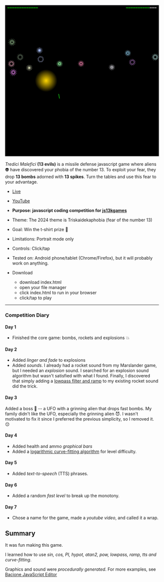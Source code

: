 [![Play](README.JPG)](https://bacionejs.github.io/tredicimalefici)

*Tredici Malefici* **(13 evils)** is a missile defense javascript game where aliens 👽 have discovered your phobia of the number 13. To exploit your fear, they drop **13 bombs** adorned with **13 spikes**. Turn the tables and use this fear to your advantage.

- [Live](https://bacionejs.github.io/tredicimalefici)
- [YouTube](http://www.youtube.com/@bacionejs)

- **Purpose: javascript coding competition for [js13kgames](https://js13kgames.com)**
- Theme: The 2024 theme is Triskaidekaphobia (fear of the number 13)
- Goal: Win the t-shirt prize 🎯
- Limitations: Portrait mode only
- Controls: Click/tap
- Tested on: Android phone/tablet (Chrome/Firefox), but it will probably work on anything.

- Download
  - download index.html
  - open your file manager
  - click index.html to run in your browser
  - click/tap to play

---

### Competition Diary

#### Day 1
- Finished the core game: bombs, rockets and explosions 💥

#### Day 2
- Added *linger and fade* to explosions
- Added *sounds*. I already had a rocket sound from my Marslander game, but I needed an *explosion* sound. I searched for an explosion sound algorithm but wasn't satisfied with what I found. Finally, I discovered that simply adding a [lowpass filter and ramp](https://bacionejs.github.io/explosion) to my existing rocket sound did the trick.

#### Day 3
Added a boss 👾 -- a UFO with a grinning alien that drops fast bombs. My family didn't like the UFO, especially the grinning alien 😈. I wasn't motivated to fix it since I preferred the previous simplicity, so I removed it. 😔

#### Day 4
- Added health and ammo *graphical bars*
- Added a [logarithmic curve-fitting algorithm](https://bacionejs.github.io/difficultyalgorithm) for level difficulty.

#### Day 5
- Added *text-to-speech* (TTS) phrases.

#### Day 6
- Added a random *fast level* to break up the monotony.

#### Day 7
- Chose a name for the game, made a *youtube video*, and called it a wrap.

## Summary
It was fun making this game.

I learned how to use *sin, cos, PI, hypot, atan2, pow, lowpass, ramp, tts and curve-fitting*.

Graphics and sound were *procedurally generated*. For more examples, see [Bacione JavaScript Editor](https://github.com/bacionejs/editor)
